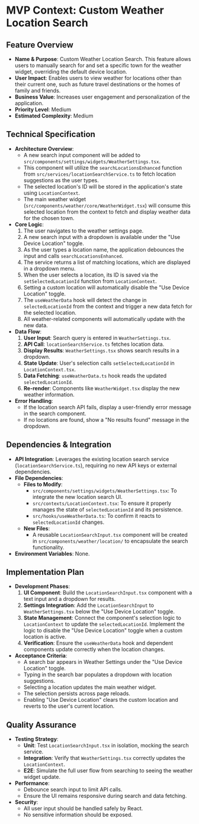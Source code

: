 # MVP Context: Custom Weather Location Search

## Feature Overview
- **Name & Purpose**: Custom Weather Location Search. This feature allows users to manually search for and set a specific town for the weather widget, overriding the default device location.
- **User Impact**: Enables users to view weather for locations other than their current one, such as future travel destinations or the homes of family and friends.
- **Business Value**: Increases user engagement and personalization of the application.
- **Priority Level**: Medium
- **Estimated Complexity**: Medium

## Technical Specification
- **Architecture Overview**:
  - A new search input component will be added to `src/components/settings/widgets/WeatherSettings.tsx`.
  - This component will utilize the `searchLocationsEnhanced` function from `src/services/locationSearchService.ts` to fetch location suggestions as the user types.
  - The selected location's ID will be stored in the application's state using `LocationContext`.
  - The main weather widget (`src/components/weather/core/WeatherWidget.tsx`) will consume this selected location from the context to fetch and display weather data for the chosen town.
- **Core Logic**:
  1. The user navigates to the weather settings page.
  2. A new search input with a dropdown is available under the "Use Device Location" toggle.
  3. As the user types a location name, the application debounces the input and calls `searchLocationsEnhanced`.
  4. The service returns a list of matching locations, which are displayed in a dropdown menu.
  5. When the user selects a location, its ID is saved via the `setSelectedLocationId` function from `LocationContext`.
  6. Setting a custom location will automatically disable the "Use Device Location" toggle.
  7. The `useWeatherData` hook will detect the change in `selectedLocationId` from the context and trigger a new data fetch for the selected location.
  8. All weather-related components will automatically update with the new data.
- **Data Flow**:
  1. **User Input**: Search query is entered in `WeatherSettings.tsx`.
  2. **API Call**: `locationSearchService.ts` fetches location data.
  3. **Display Results**: `WeatherSettings.tsx` shows search results in a dropdown.
  4. **State Update**: User's selection calls `setSelectedLocationId` in `LocationContext.tsx`.
  5. **Data Fetching**: `useWeatherData.ts` hook reads the updated `selectedLocationId`.
  6. **Re-render**: Components like `WeatherWidget.tsx` display the new weather information.
- **Error Handling**:
  - If the location search API fails, display a user-friendly error message in the search component.
  - If no locations are found, show a "No results found" message in the dropdown.

## Dependencies & Integration
- **API Integration**: Leverages the existing location search service (`locationSearchService.ts`), requiring no new API keys or external dependencies.
- **File Dependencies**:
  - **Files to Modify**:
    - `src/components/settings/widgets/WeatherSettings.tsx`: To integrate the new location search UI.
    - `src/contexts/LocationContext.tsx`: To ensure it properly manages the state of `selectedLocationId` and its persistence.
    - `src/hooks/useWeatherData.ts`: To confirm it reacts to `selectedLocationId` changes.
  - **New Files**:
    - A reusable `LocationSearchInput.tsx` component will be created in `src/components/weather/location/` to encapsulate the search functionality.
- **Environment Variables**: None.

## Implementation Plan
- **Development Phases**:
  1.  **UI Component**: Build the `LocationSearchInput.tsx` component with a text input and a dropdown for results.
  2.  **Settings Integration**: Add the `LocationSearchInput` to `WeatherSettings.tsx` below the "Use Device Location" toggle.
  3.  **State Management**: Connect the component's selection logic to `LocationContext` to update the `selectedLocationId`. Implement the logic to disable the "Use Device Location" toggle when a custom location is active.
  4.  **Verification**: Ensure the `useWeatherData` hook and dependent components update correctly when the location changes.
- **Acceptance Criteria**:
  - A search bar appears in Weather Settings under the "Use Device Location" toggle.
  - Typing in the search bar populates a dropdown with location suggestions.
  - Selecting a location updates the main weather widget.
  - The selection persists across page reloads.
  - Enabling "Use Device Location" clears the custom location and reverts to the user's current location.

## Quality Assurance
- **Testing Strategy**:
  - **Unit**: Test `LocationSearchInput.tsx` in isolation, mocking the search service.
  - **Integration**: Verify that `WeatherSettings.tsx` correctly updates the `LocationContext`.
  - **E2E**: Simulate the full user flow from searching to seeing the weather widget update.
- **Performance**:
  - Debounce search input to limit API calls.
  - Ensure the UI remains responsive during search and data fetching.
- **Security**:
  - All user input should be handled safely by React.
  - No sensitive information should be exposed.